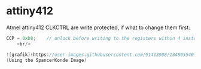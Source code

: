 # attiny412
Atmel attiny412
CLKCTRL are write protected, if what to change them first:<br/>
```C 
CCP = 0xD8;    // unlock before writing to the registers within 4 instructions
    <br/>

![grafik](https://user-images.githubusercontent.com/91413908/134805540-2e6a7c3c-00de-4452-b1e7-7f5188bbbe26.png)
(Using the SpancerKonde Image)
